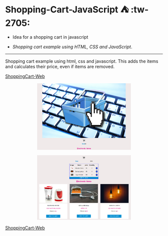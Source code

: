 # Shopping-Cart-JavaScript :tent: :tw-2705:

-   Idea for a shopping cart in javascript

-   _Shopping cart example using HTML, CSS and JavaScript_.

---

Shopping cart example using html, css and javascript. This adds the items and calculates their price, even if items are removed.

[ShoppingCart-Web](https://simplecartshopping.netlify.app/ 'ShoppingCart-Web')

<div>
<p style = 'text-align:center;'>
<img src="./images/imagesReadme/screenshot1.PNG" alt="JuveYell" width="300px">
<p style = 'text-align:center;'>
<img src="./images/imagesReadme/screenshot2.PNG" alt="JuveYell" width="300px">
</p>
</div>

[ShoppingCart-Web](https://simplecartshopping.netlify.app/ 'ShoppingCart-Web')
